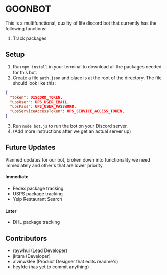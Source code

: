 # GOONBOT
This is a multifunctional, quality of life discord bot that currently has the following functions:

1. Track packages

## Setup
1. Run `npm install` in your terminal to download all the packages needed for this bot.
2. Create a file `auth.json` and place is at the root of the directory. The file should look like this:
```json
{
  "token": DISCORD_TOKEN,
  "upsUser": UPS_USER_EMAIL,
  "upsPass": UPS_USER_PASSWORD,
  "upsServiceAccessToken": UPS_SERVICE_ACCESS_TOKEN,
}
```
3. Run `node bot.js` to run the bot on your Discord server.
4. (Add more instructions after we get an actual server up)

## Future Updates
Planned updates for our bot, broken down into functionality we need immediately and other's that are lower priority.

#### Immediate
- Fedex package tracking
- USPS package tracking
- Yelp Restaurant Search
#### Later
- DHL package tracking

## Contributors
- raywhui (Lead Developer)
- jktam (Developer)
- alvinwklee (Product Designer that edits readme's)
- heyfdc (has yet to commit anything)
